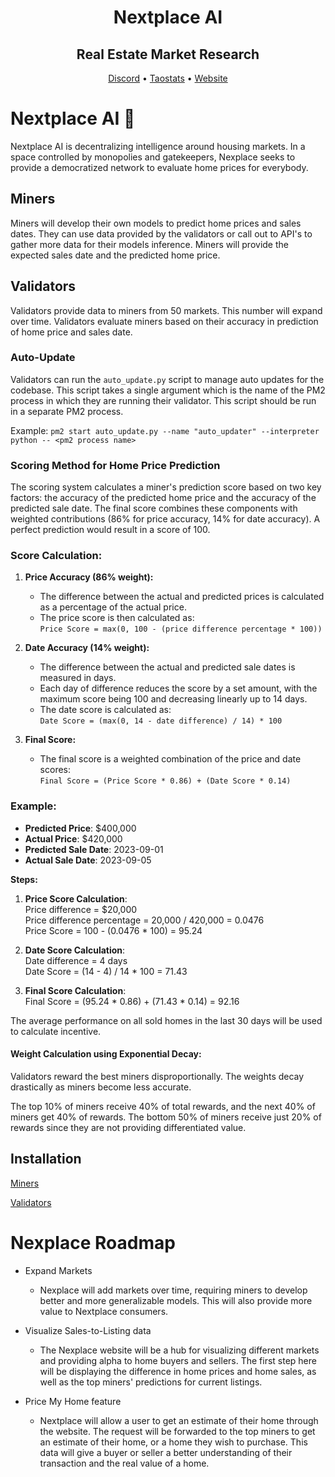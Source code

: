 <div align="center">

# **Nextplace AI** <!-- omit in toc -->

## Real Estate Market Research <!-- omit in toc -->

[Discord](https://discord.gg/xbRhw9jX) • [Taostats](https://taostats.io/subnets/48/metagraph) • [Website](https://nextplace.ai/)
</div>

# Nextplace AI 🏡

Nextplace AI is decentralizing intelligence around housing markets. In a space controlled by monopolies and gatekeepers,
Nexplace seeks to provide a democratized network to evaluate home prices for everybody.

## Miners

Miners will develop their own models to predict home prices and sales dates. They can use data provided by the
validators or call out to API's to gather more data for their models inference. Miners will provide the expected sales
date and the predicted home price.

## Validators

Validators provide data to miners from 50 markets. This number will expand over time. Validators evaluate miners based
on their accuracy in prediction of home price and sales date.

### Auto-Update

Validators can run the `auto_update.py` script to manage auto updates for the codebase. This script takes a single
argument which is the name of the PM2 process in which they are running their validator. This script should be run in a
separate PM2 process.

Example: `pm2 start auto_update.py --name "auto_updater" --interpreter python -- <pm2 process name>`

### Scoring Method for Home Price Prediction

The scoring system calculates a miner's prediction score based on two key factors: the accuracy of the predicted home
price and the accuracy of the predicted sale date. The final score combines these components with weighted
contributions (86% for price accuracy, 14% for date accuracy). A perfect prediction would result in a score of 100.

### Score Calculation:

1. **Price Accuracy (86% weight):**
    - The difference between the actual and predicted prices is calculated as a percentage of the actual price.
    - The price score is then calculated as:  
      `Price Score = max(0, 100 - (price difference percentage * 100))`

2. **Date Accuracy (14% weight):**
    - The difference between the actual and predicted sale dates is measured in days.
    - Each day of difference reduces the score by a set amount, with the maximum score being 100 and decreasing linearly
      up to 14 days.
    - The date score is calculated as:  
      `Date Score = (max(0, 14 - date difference) / 14) * 100`

3. **Final Score:**
    - The final score is a weighted combination of the price and date scores:  
      `Final Score = (Price Score * 0.86) + (Date Score * 0.14)`

### Example:

- **Predicted Price**: \$400,000
- **Actual Price**: \$420,000
- **Predicted Sale Date**: 2023-09-01
- **Actual Sale Date**: 2023-09-05

**Steps:**

1. **Price Score Calculation**:  
   Price difference = \$20,000  
   Price difference percentage = 20,000 / 420,000 = 0.0476  
   Price Score = 100 - (0.0476 * 100) = 95.24

2. **Date Score Calculation**:  
   Date difference = 4 days  
   Date Score = (14 - 4) / 14 * 100 = 71.43

3. **Final Score Calculation**:  
   Final Score = (95.24 * 0.86) + (71.43 * 0.14) = 92.16

The average performance on all sold homes in the last 30 days will be used to calculate incentive.

#### Weight Calculation using Exponential Decay:

Validators reward the best miners disproportionally. The weights decay drastically as miners become less accurate.

The top 10% of miners receive 40% of total rewards, and the next 40% of miners get 40% of rewards. The bottom 50% of
miners receive just 20% of rewards since they are not providing differentiated value.

## Installation

[Miners](nextplace/miner/README.md)

[Validators](nextplace/validator/README.md)

# Nexplace Roadmap

- Expand Markets
    - Nexplace will add markets over time, requiring miners to develop better and more generalizable models. This will
      also provide more value to Nextplace consumers.

- Visualize Sales-to-Listing data
    - The Nexplace website will be a hub for visualizing different markets and providing alpha to home buyers and
      sellers. The first step here will be displaying the difference in home prices and home sales, as well as the top
      miners' predictions for current listings.

- Price My Home feature
    - Nextplace will allow a user to get an estimate of their home through the website. The request will be forwarded to
      the top miners to get an estimate of their home, or a home they wish to purchase. This data will give a buyer or
      seller a better understanding of their transaction and the real value of a home.
